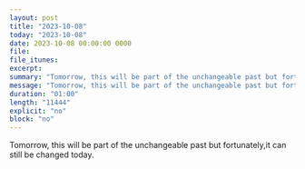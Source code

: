 ```yaml
---
layout: post
title: "2023-10-08"
today: "2023-10-08"
date: 2023-10-08 00:00:00 0000
file:
file_itunes:
excerpt:
summary: "Tomorrow, this will be part of the unchangeable past but fortunately,it can still be changed today."
message: "Tomorrow, this will be part of the unchangeable past but fortunately,it can still be changed today."
duration: "01:00"
length: "11444"
explicit: "no"
block: "no"
---
```

Tomorrow, this will be part of the unchangeable past but fortunately,it can still be changed today.

